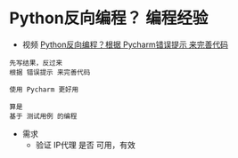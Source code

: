 
# Python反向编程？ 编程经验

- 视频 [Python反向编程？根据 Pycharm错误提示 来完善代码](https://www.bilibili.com/video/BV1gC4y1s7GR/)

```
先写结果，反过来
根据 错误提示 来完善代码

使用 Pycharm 更好用

算是
基于 测试用例 的编程
```

- 需求
    - 验证 IP代理 是否 可用，有效